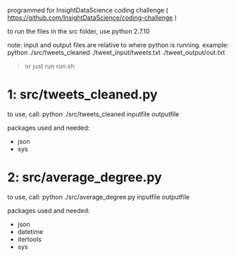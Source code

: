 programmed for InsightDataScience coding challenge
( https://github.com/InsightDataScience/coding-challenge )

to run the files in the src folder, use python 2.7.10


note: input and output files are relative to where python is running.
example: python ./src/tweets_cleaned ./tweet_input/tweets.txt ./tweet_output/out.txt

> or just run run.sh


# 1: src/tweets_cleaned.py
to use, call:
  python ./src/tweets_cleaned inputfile outputfile

packages used and needed:

* json
* sys




# 2: src/average_degree.py
to use, call:
  python ./src/average_degree.py inputfile outputfile

packages used and needed:

*  json
*  datetime
*  itertools
*  sys
